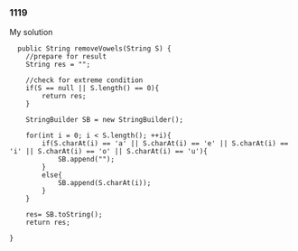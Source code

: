 

### 1119      

My solution    
      
      public String removeVowels(String S) {
        //prepare for result
        String res = "";
        
        //check for extreme condition
        if(S == null || S.length() == 0){
            return res;
        }
        
        StringBuilder SB = new StringBuilder();
        
        for(int i = 0; i < S.length(); ++i){
            if(S.charAt(i) == 'a' || S.charAt(i) == 'e' || S.charAt(i) == 'i' || S.charAt(i) == 'o' || S.charAt(i) == 'u'){
                SB.append("");
            }    
            else{
                SB.append(S.charAt(i));
            }
        }
        
        res= SB.toString();
        return res;
        
    }


